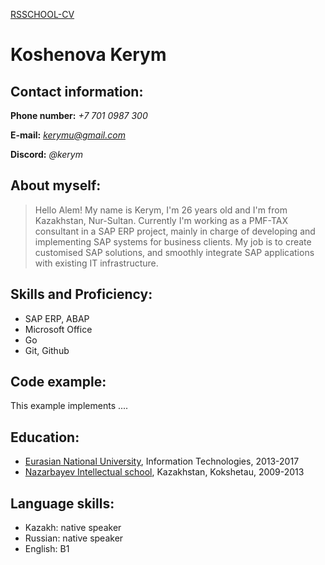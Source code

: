 [RSSCHOOL-CV](https://github.com/kerym/rsschool-cv)
# **Koshenova Kerym**

## Contact information:
**Phone number:** *+7 701 0987 300*


**E-mail:** *kerymu@gmail.com*


**Discord:** *@kerym*
## About myself:
> Hello Alem! My name is Kerym, I'm 26 years old and I'm from Kazakhstan, Nur-Sultan. Currently I'm working as a PMF-TAX consultant in a SAP ERP project, mainly in charge of developing and implementing SAP systems for business clients. My job is to create customised SAP solutions, and smoothly integrate SAP applications with existing IT infrastructure.

## Skills and Proficiency:
* SAP ERP, ABAP
* Microsoft Office
* Go
* Git, Github

## Code example:
This example implements ....

## Education:
* [Eurasian National University](https://enu.kz/), Information Technologies, 2013-2017
* [Nazarbayev Intellectual school](https://nis.edu.kz/), Kazakhstan, Kokshetau, 2009-2013

## Language skills:
* Kazakh: native speaker
* Russian: native speaker
* English: B1